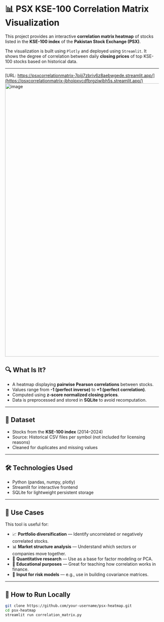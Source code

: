 # 📊 PSX KSE-100 Correlation Matrix Visualization

This project provides an interactive **correlation matrix heatmap** of stocks listed in the **KSE-100 index** of the **Pakistan Stock Exchange (PSX)**.

The visualization is built using `Plotly` and deployed using `Streamlit`. It shows the degree of correlation between daily **closing prices** of top KSE-100 stocks based on historical data.

---
[URL: https://psxcorrelationmatrix-7pijj7zbriv6z8aebwgede.streamlit.app/](https://psxcorrelationmatrix-jbhoipxvcdfbrgziwibh5s.streamlit.app/)
<img width="918" height="893" alt="image" src="https://github.com/user-attachments/assets/cff309f8-97b6-4479-84bd-e395352003a1" />

## 🔍 What Is It?

- A heatmap displaying **pairwise Pearson correlations** between stocks.
- Values range from **-1 (perfect inverse)** to **+1 (perfect correlation)**.
- Computed using **z-score normalized closing prices**.
- Data is preprocessed and stored in **SQLite** to avoid recomputation.

---

## 🏦 Dataset

- Stocks from the **KSE-100 index** (2014–2024)
- Source: Historical CSV files per symbol (not included for licensing reasons)
- Cleaned for duplicates and missing values

---

## 🛠 Technologies Used

- Python (pandas, numpy, plotly)
- Streamlit for interactive frontend
- SQLite for lightweight persistent storage

---

## 🧠 Use Cases

This tool is useful for:

- 📈 **Portfolio diversification** — Identify uncorrelated or negatively correlated stocks.
- 📊 **Market structure analysis** — Understand which sectors or companies move together.
- 🧪 **Quantitative research** — Use as a base for factor modeling or PCA.
- 🧠 **Educational purposes** — Great for teaching how correlation works in finance.
- 🧮 **Input for risk models** — e.g., use in building covariance matrices.

---

## 🚀 How to Run Locally

```bash
git clone https://github.com/your-username/psx-heatmap.git
cd psx-heatmap
streamlit run correlation_matrix.py
